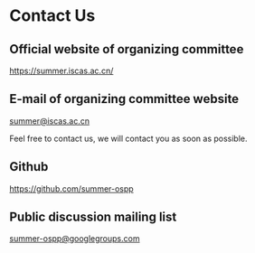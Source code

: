 # Contact Us

## Official website of organizing committee

<https://summer.iscas.ac.cn/>

## E-mail of organizing committee website

[summer@iscas.ac.cn](mailto:summer@iscas.ac.cn)

Feel free to contact us, we will contact you as soon as possible.

## Github

<https://github.com/summer-ospp>

## Public discussion mailing list

[summer-ospp@googlegroups.com](mailto:summer-ospp@googlegroups.com)
